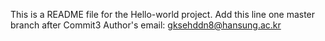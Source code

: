 This is a README file for the Hello-world project.
Add this line one master branch after Commit3
Author's email: gksehddn8@hansung.ac.kr
